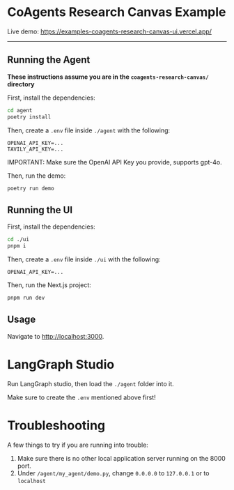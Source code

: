 # CoAgents Research Canvas Example

Live demo: https://examples-coagents-research-canvas-ui.vercel.app/

---

## Running the Agent

**These instructions assume you are in the `coagents-research-canvas/` directory**


First, install the dependencies:

```sh
cd agent
poetry install
```

Then, create a `.env` file inside `./agent` with the following:
```
OPENAI_API_KEY=...
TAVILY_API_KEY=...
```

IMPORTANT:
Make sure the OpenAI API Key you provide, supports gpt-4o.

Then, run the demo:

```sh
poetry run demo
```

## Running the UI

First, install the dependencies:

```sh
cd ./ui
pnpm i
```

Then, create a `.env` file inside `./ui` with the following:
```
OPENAI_API_KEY=...
```

Then, run the Next.js project:

```sh
pnpm run dev
```

## Usage

Navigate to [http://localhost:3000](http://localhost:3000).


# LangGraph Studio

Run LangGraph studio, then load the `./agent` folder into it.

Make sure to create the `.env` mentioned above first!




# Troubleshooting

A few things to try if you are running into trouble:

1. Make sure there is no other local application server running on the 8000 port.
2. Under `/agent/my_agent/demo.py`, change `0.0.0.0` to `127.0.0.1` or to `localhost`
